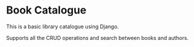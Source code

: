 # Book Catalogue

This is a basic library catalogue using Django.

Supports all the CRUD operations and search between books and authors.
